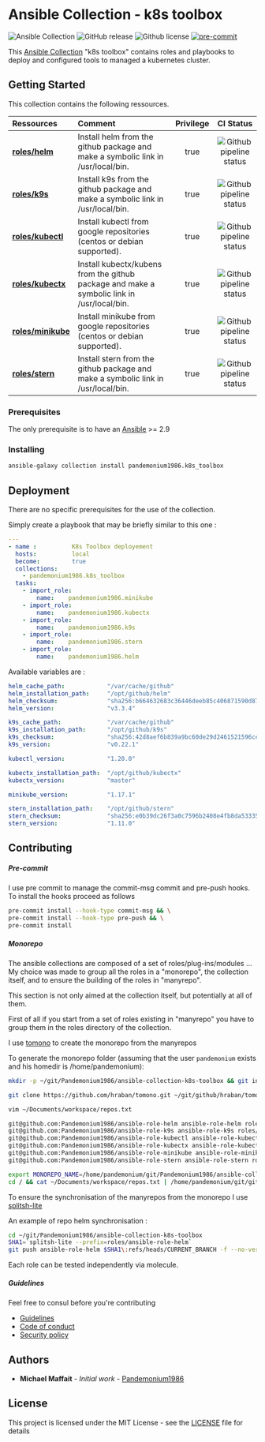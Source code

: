 # Ansible Collection - k8s toolbox

![Ansible Collection](https://img.shields.io/badge/collection-pandemonium1986.k8s__toolbox-blue?logo=ansible)
![GitHub release](https://img.shields.io/github/release/Pandemonium1986/ansible-collection-k8s-toolbox.svg?logo=github)
![Github license](https://img.shields.io/github/license/Pandemonium1986/ansible-collection-k8s-toolbox.svg?logo=github)
[![pre-commit](https://img.shields.io/badge/pre--commit-enabled-brightgreen?logo=pre-commit&logoColor=white)](https://github.com/pre-commit/pre-commit)

This [Ansible Collection](https://docs.ansible.com/ansible/latest/user_guide/collections_using.html) "k8s toolbox" contains roles and playbooks to deploy and configured tools to managed a kubernetes cluster.

## Getting Started

This collection contains the following ressources.

| Ressources                                                                     | Comment                                                                                    | Privilege |                                                                    CI Status                                                                    |
| :----------------------------------------------------------------------------- | :----------------------------------------------------------------------------------------- | :-------: | :---------------------------------------------------------------------------------------------------------------------------------------------: |
| **[roles/helm](https://github.com/pandemonium1986/ansible-role-helm)**         | Install helm from the github package and make a symbolic link in /usr/local/bin.           |    true   |   ![Github pipeline status](https://github.com/Pandemonium1986/ansible-role-helm/workflows/Molecule/badge.svg)   |
| **[roles/k9s](https://github.com/pandemonium1986/ansible-role-k9s)**           | Install k9s from the github package and make a symbolic link in /usr/local/bin.            |    true   |    ![Github pipeline status](https://github.com/Pandemonium1986/ansible-role-k9s/workflows/Molecule/badge.svg)   |
| **[roles/kubectl](https://github.com/pandemonium1986/ansible-role-kubectl)**   | Install kubectl from google repositories (centos or debian supported).                     |    true   |  ![Github pipeline status](https://github.com/Pandemonium1986/ansible-role-kubectl/workflows/Molecule/badge.svg) |
| **[roles/kubectx](https://github.com/pandemonium1986/ansible-role-kubectx)**   | Install kubectx/kubens from the github package and make a symbolic link in /usr/local/bin. |    true   |  ![Github pipeline status](https://github.com/Pandemonium1986/ansible-role-kubectx/workflows/Molecule/badge.svg) |
| **[roles/minikube](https://github.com/pandemonium1986/ansible-role-minikube)** | Install minikube from google repositories (centos or debian supported).                    |    true   | ![Github pipeline status](https://github.com/Pandemonium1986/ansible-role-minikube/workflows/Molecule/badge.svg) |
| **[roles/stern](https://github.com/pandemonium1986/ansible-role-stern)**       | Install stern from the github package and make a symbolic link in /usr/local/bin.          |    true   |   ![Github pipeline status](https://github.com/Pandemonium1986/ansible-role-stern/workflows/Molecule/badge.svg)  |

### Prerequisites

The only prerequisite is to have an [Ansible](https://docs.ansible.com/ansible/latest/installation_guide/index.html) >= 2.9

### Installing

```sh
ansible-galaxy collection install pandemonium1986.k8s_toolbox
```

## Deployment

There are no specific prerequisites for the use of the collection.

Simply create a playbook that may be briefly similar to this one :

```yaml
---
- name :          K8s Toolbox deployement
  hosts:          local
  become:         true
  collections:
    - pandemonium1986.k8s_toolbox
  tasks:
    - import_role:
        name:    pandemonium1986.minikube
    - import_role:
        name:    pandemonium1986.kubectx
    - import_role:
        name:    pandemonium1986.k9s
    - import_role:
        name:    pandemonium1986.stern
    - import_role:
        name:    pandemonium1986.helm
```

Available variables are :

```yaml
helm_cache_path:            "/var/cache/github"
helm_installation_path:     "/opt/github/helm"
helm_checksum:              "sha256:b664632683c36446deeb85c406871590d879491e3de18978b426769e43a1e82c"
helm_version:               "v3.3.4"

k9s_cache_path:             "/var/cache/github"
k9s_installation_path:      "/opt/github/k9s"
k9s_checksum:               "sha256:42d8aef6b839a9bc60de29d2461521596ce2d1f66347dbf5196983229cfeafd2"
k9s_version:                "v0.22.1"

kubectl_version:            "1.20.0"

kubectx_installation_path:  "/opt/github/kubectx"
kubectx_version:            "master"

minikube_version:           "1.17.1"

stern_installation_path:    "/opt/github/stern"
stern_checksum:             "sha256:e0b39dc26f3a0c7596b2408e4fb8da533352b76aaffdc18c7ad28c833c9eb7db"
stern_version:              "1.11.0"
```

## Contributing

##### Pre-commit

I use pre commit to manage the commit-msg commit and pre-push hooks.
To install the hooks proceed as follows

```sh
pre-commit install --hook-type commit-msg && \
pre-commit install --hook-type pre-push && \
pre-commit install
```

##### Monorepo

The ansible collections are composed of a set of roles/plug-ins/modules ...
My choice was made to group all the roles in a "monorepo", the collection itself, and to ensure the building of the roles in "manyrepo".

This section is not only aimed at the collection itself, but potentially at all of them.

First of all if you start from a set of roles existing in "manyrepo" you have to group them in the roles directory of the collection.

I use [tomono](https://github.com/hraban/tomono) to create the monorepo from the manyrepos

To generate the monorepo folder (assuming that the user `pandemonium` exists and his homedir is /home/pandemonium):

```sh
mkdir -p ~/git/Pandemonium1986/ansible-collection-k8s-toolbox && git init

git clone https://github.com/hraban/tomono.git ~/git/github/hraban/tomono

vim ~/Documents/workspace/repos.txt

git@github.com:Pandemonium1986/ansible-role-helm ansible-role-helm roles/helm
git@github.com:Pandemonium1986/ansible-role-k9s ansible-role-k9s roles/k9s
git@github.com:Pandemonium1986/ansible-role-kubectl ansible-role-kubectl roles/kubectl
git@github.com:Pandemonium1986/ansible-role-kubectx ansible-role-kubectx roles/kubectx
git@github.com:Pandemonium1986/ansible-role-minikube ansible-role-minikube roles/minikube
git@github.com:Pandemonium1986/ansible-role-stern ansible-role-stern roles/stern

export MONOREPO_NAME=/home/pandemonium/git/Pandemonium1986/ansible-collection-k8s-toolbox
cd / && cat ~/Documents/workspace/repos.txt | /home/pandemonium/git/github/hraban/tomono/tomono.sh --continue
```

To ensure the synchronisation of the manyrepos from the monorepo I use
[splitsh-lite](https://github.com/splitsh/lite)

An example of repo helm synchronisation :

```sh
cd ~/git/Pandemonium1986/ansible-collection-k8s-toolbox
SHA1=`splitsh-lite --prefix=roles/ansible-role-helm`
git push ansible-role-helm $SHA1\:refs/heads/CURRENT_BRANCH -f --no-verify
```

Each role can be tested independently via molecule.

##### Guidelines

Feel free to consul before you're contributing

-   [Guidelines](https://github.com/Pandemonium1986/.github/blob/main/CONTRIBUTING.md)
-   [Code of conduct](https://github.com/Pandemonium1986/.github/blob/main/CODE_OF_CONDUCT.md)
-   [Security policy](https://github.com/Pandemonium1986/.github/blob/main/SECURITY.md)

## Authors

-   **Michael Maffait** - _Initial work_ - [Pandemonium1986](https://github.com/Pandemonium1986)

## License

This project is licensed under the MIT License - see the [LICENSE](./LICENSE) file for details
